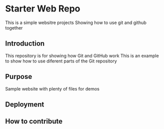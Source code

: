 # Starter Web Repo

This is a simple websitre projects
Showing how to use git and github together

## Introduction

This repository is for showing how Git and GitHub work
This is an example to show how to use diferent parts
of the Git repository


## Purpose

Sample website with plenty of files for demos

## Deployment

## How to contribute